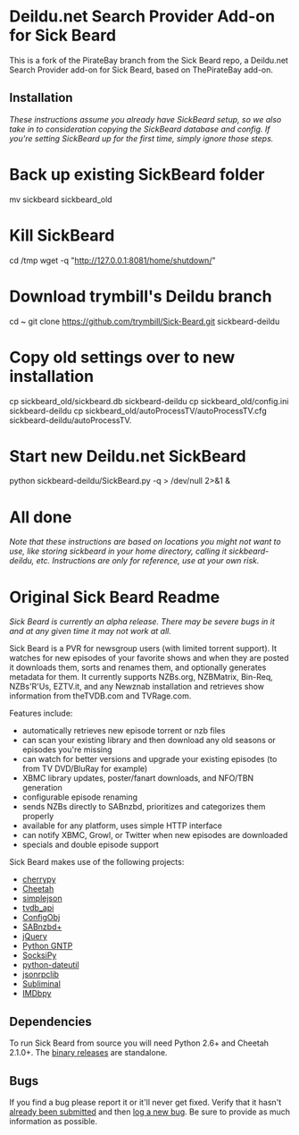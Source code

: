 Deildu.net Search Provider Add-on for Sick Beard
=====

This is a fork of the PirateBay branch from the Sick Beard repo, a Deildu.net Search Provider add-on for Sick Beard, based on 
ThePirateBay add-on.

## Installation

*These instructions assume you already have SickBeard setup, so we also take in to consideration copying the SickBeard database and config. If you're setting SickBeard up for the first time, simply ignore those steps.*

# Back up existing SickBeard folder
mv sickbeard sickbeard_old
# Kill SickBeard
cd /tmp
wget -q "http://127.0.0.1:8081/home/shutdown/"
# Download trymbill's Deildu branch
cd ~
git clone https://github.com/trymbill/Sick-Beard.git sickbeard-deildu
# Copy old settings over to new installation
cp sickbeard_old/sickbeard.db sickbeard-deildu
cp sickbeard_old/config.ini sickbeard-deildu
cp sickbeard_old/autoProcessTV/autoProcessTV.cfg  sickbeard-deildu/autoProcessTV.
# Start new Deildu.net SickBeard
python sickbeard-deildu/SickBeard.py -q > /dev/null 2>&1 &
# All done

*Note that these instructions are based on locations you might not want to use, like storing sickbeard in your home directory, calling it sickbeard-deildu, etc. Instructions are only for reference, use at your own risk.*



Original Sick Beard Readme
=====

*Sick Beard is currently an alpha release. There may be severe bugs in it and at any given time it may not work at all.*

Sick Beard is a PVR for newsgroup users (with limited torrent support). It watches for new episodes of your favorite shows and when they are posted it downloads them, sorts and renames them, and optionally generates metadata for them. It currently supports NZBs.org, NZBMatrix, Bin-Req, NZBs'R'Us, EZTV.it, and any Newznab installation and retrieves show information from theTVDB.com and TVRage.com.

Features include:

* automatically retrieves new episode torrent or nzb files
* can scan your existing library and then download any old seasons or episodes you're missing
* can watch for better versions and upgrade your existing episodes (to from TV DVD/BluRay for example)
* XBMC library updates, poster/fanart downloads, and NFO/TBN generation
* configurable episode renaming
* sends NZBs directly to SABnzbd, prioritizes and categorizes them properly
* available for any platform, uses simple HTTP interface
* can notify XBMC, Growl, or Twitter when new episodes are downloaded
* specials and double episode support


Sick Beard makes use of the following projects:

* [cherrypy][cherrypy]
* [Cheetah][cheetah]
* [simplejson][simplejson]
* [tvdb_api][tvdb_api]
* [ConfigObj][configobj]
* [SABnzbd+][sabnzbd]
* [jQuery][jquery]
* [Python GNTP][pythongntp]
* [SocksiPy][socks]
* [python-dateutil][dateutil]
* [jsonrpclib][jsonrpclib]
* [Subliminal][subliminal]
* [IMDbpy][imdbpy]

## Dependencies

To run Sick Beard from source you will need Python 2.6+ and Cheetah 2.1.0+. The [binary releases][googledownloads] are standalone.

## Bugs

If you find a bug please report it or it'll never get fixed. Verify that it hasn't [already been submitted][googleissues] and then [log a new bug][googlenewissue]. Be sure to provide as much information as possible.

[cherrypy]: http://www.cherrypy.org
[cheetah]: http://www.cheetahtemplate.org/
[simplejson]: http://code.google.com/p/simplejson/ 
[tvdb_api]: http://github.com/dbr/tvdb_api
[configobj]: http://www.voidspace.org.uk/python/configobj.html
[sabnzbd]: http://www.sabnzbd.org/
[jquery]: http://jquery.com
[pythongntp]: http://github.com/kfdm/gntp
[socks]: http://code.google.com/p/socksipy-branch/
[dateutil]: http://labix.org/python-dateutil
[googledownloads]: http://code.google.com/p/sickbeard/downloads/list
[googleissues]: http://code.google.com/p/sickbeard/issues/list
[googlenewissue]: http://code.google.com/p/sickbeard/issues/entry
[jsonrpclib]: https://github.com/joshmarshall/jsonrpclib
[subliminal]: https://github.com/Diaoul/subliminal
[imdbpy]: https://github.com/alberanid/imdbpy
